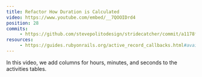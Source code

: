 ```yaml
---
title: Refactor How Duration is Calculated
video: https://www.youtube.com/embed/__7QOOIDrd4
position: 28
commits:
     - https://github.com/stevepolitodesign/stridecatcher/commit/a1178fd553019c887ee3b4804d11aef813a24434
resources:
     - https://guides.rubyonrails.org/active_record_callbacks.html#available-callbacks
---
```

In this video, we add columns for hours, minutes, and seconds to the activities tables.
